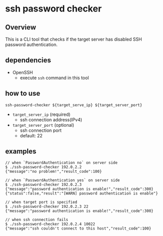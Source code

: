 # ssh password checker
## Overview
This is a CLI tool that checks if the target server has disabled SSH password authentication.

## dependencies
- OpenSSH
  - execute `ssh` command in this tool

## how to use
```
ssh-password-checker ${target_serve_ip} ${target_server_port}
```
- `target_server_ip` (required)
  - ssh connection address(IPv4)
- `target_server_port` (optional)
  - ssh connection port
  - default: 22

## examples
```
// when `PasswordAuthentication no` on server side
$ ./ssh-password-checker 192.0.2.2
{"message":"no problem!","result_code":100}

// when `PasswordAuthentication yes` on server side
$ ./ssh-password-checker 192.0.2.3
{"message":"password authentication is enable!","result_code":300}
{"status":false,"result":"[WARN] password authentication is enable"}

// when target port is specified
$ ./ssh-password-checker 192.0.2.3 22
{"message":"password authentication is enable!","result_code":300}

// when ssh connection fails
$ ./ssh-password-checker 192.0.2.4 10022
{"message":"ssh couldn't connect to this host","result_code":100}
```

